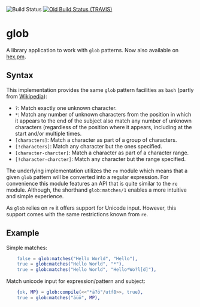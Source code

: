 ![Build Status](https://github.com/lindenbaum/glob/.github/workflows/test.yml/badge.svg?branch=master)
[![Old Build Status (TRAVIS)](https://travis-ci.org/lindenbaum/glob.png?branch=master)](https://travis-ci.org/lindenbaum/glob)

glob
====

A library application to work with `glob` patterns. Now also available on
[hex.pm](https://hex.pm/packages/glob).

Syntax
------

This implementation provides the same `glob` pattern facilities as `bash`
(partly from [Wikipedia](https://en.wikipedia.org/wiki/Glob_%28programming%29)):
 * `?`: Match exactly one unknown character.
 * `*`: Match any number of unknown characters from the position in which it
        appears to the end of the subject also match any number of unknown
        characters (regardless of the position where it appears, including at
        the start and/or multiple times.
 * `[characters]`: Match a character as part of a group of characters.
 * `[!characters]`: Match any character but the ones specified.
 * `[character-charcter]`: Match a character as part of a character range.
 * `[!character-charcter]`: Match any character but the range specified.

The underlying implementation utilizes the `re` module which means that a
given `glob` pattern will be converted into a regular expression. For
convenience this module features an API that is quite similar to the `re`
module. Although, the shorthand `glob:matches/1` enables a more intuitive
and simple experience.

As `glob` relies on `re` it offers support for Unicode input. However,
this support comes with the same restrictions known from `re`.

Example
-------

Simple matches:
```erlang
    false = glob:matches("Hello World", "Hello"),
    true = glob:matches("Hello World", "*"),
    true = glob:matches("Hello World", "Hello*Wo?l[d]"),
```

Match unicode input for expression/pattern and subject:
```erlang
    {ok, MP} = glob:compile(<<"*ä?ö"/utf8>>, true),
    true = glob:matches("äüö", MP),
```
